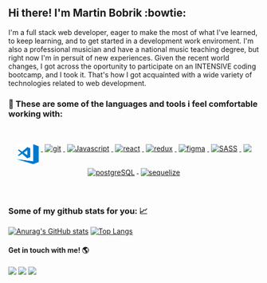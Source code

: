 ## Hi there! I'm Martin Bobrik :bowtie:

I'm a full stack web developer, eager to make the most of what I've learned, to keep learning, and to get started in a development work enviroment.
I'm also a professional musician and have a national music teaching degree, but right now I'm in persuit of new experiences. Given the recent world changes, I got across the oportunity to participate on an INTENSIVE coding bootcamp, and I took it. That's how I got acquainted with a wide variety of technologies related to web development.


### 🧰 These are some of the languages and tools i feel comfortable working with: 

</br>

<p align="center">
 <a href='https://code.visualstudio.com/'>
  <img src="https://raw.githubusercontent.com/github/explore/80688e429a7d4ef2fca1e82350fe8e3517d3494d/topics/visual-studio-code/visual-studio-code.png" alt="VS Code" height="40" width='45' style="vertical-align:top; margin:4px">
 </a>  
 
 <a href='https://git-scm.com'/>
  <img src="https://git-scm.com/images/logos/downloads/Git-Icon-Black.png" alt="git" height="40" width='48' style="vertical-align:top; margin:4px">
 </a>  
  
 <a href='https://www.javascript.com/'/>
  <img src="https://upload.wikimedia.org/wikipedia/commons/thumb/6/6a/JavaScript-logo.png/600px-JavaScript-logo.png"  alt="Javascript" height="40" width='48' style="vertical-align:top; margin:4px">
 </a>
 
 <a href='https://reactjs.org'/>
  <img src="https://rosolutions.com.mx/blog/wp-content/uploads/2019/06/1-y6C4nSvy2Woe0m7bWEn4BA.png" alt="react" height="40" style="vertical-    align:top; margin:4px">
 </a>
 
 <a href='https://redux.js.org'/>
 <img src="https://www.cloudsavvyit.com/p/uploads/2021/02/99128fa6.jpg?width=1198&trim=1,1&bg-color=000&pad=1,1" alt="redux" height="40"  style="vertical-align:top; margin:4px"> 
 </a>
 
 
 <a href='https://www.figma.com'/>
  <img src="https://e7.pngegg.com/pngimages/431/965/png-clipart-figma-designer-computer-icons-material-design-design-rectangle-poster.png"  alt="figma" height="40" width="45"style="vertical-align:top; margin:4px">
 </a>
 
 
 <a href='https://sass-lang.com/'/>
   <img src="https://sass-lang.com/assets/img/styleguide/seal-color-aef0354c.png" alt="SASS" height="40" style="vertical-align:top; margin:4px">
 </a>
 
 <a href='https://nodejs.org/en'/>
  <img src="https://wallpapercave.com/wp/wp6606918.jpg" height="40" style="vertical-align:top; margin:4px"> 
 </a>
 
  <a href='https://www.postgresql.org'/>
   <img src="https://miro.medium.com/max/2000/1*3zADeX-f3kiPritXGxEFgw.png" alt="postgreSQL" height="40" style="vertical-align:top; margin:4px"> 
  </a>
 
 <a href='https://sequelize.org/'/>
 <img src="https://encrypted-tbn0.gstatic.com/images?q=tbn:ANd9GcRYg_FBiB0q-O0Z2WpI18qUXsfBjRamOD1HLevbBlEurTsrLKVfeAXGM1wKFZU2IdpkHHU&usqp=CAU"  alt="sequelize" height="40" width='45' style="vertical-align:top; margin:4px"> 
   </a>
 
</p>

</br>

### Some of my github stats for you: :chart_with_upwards_trend:

<span>[![Anurag's GitHub stats](https://github-readme-stats.vercel.app/api?username=martinbobrik)](https://github.com/anuraghazra/github-readme-stats)
</span>
<span>[![Top Langs](https://github-readme-stats.vercel.app/api/top-langs/?username=martinbobrik)](https://github.com/anuraghazra/github-readme-stats)
</span>
    
 #### Get in touch with me! 🌎
 
 <p align="left"> 
 <a href="https://www.linkedin.com/in/martinbobrikfullstack/"><img src="https://cdn.icon-icons.com/icons2/642/PNG/512/linkedin_icon-icons.com_59208.png" width="35"/ margin="3"></a> 
 <a href="https://wa.link/1geeq3"><img src="https://i.pinimg.com/736x/92/44/d2/9244d2a6de6c585813fa2ca2214f8f3a.jpg" width="35"/></a> 
 <a href="martinbobrik@gmail.com"><img src="https://cdn2.iconfinder.com/data/icons/clean-and-simple/153/Mail-512.png" width="35"/></a> 
</p>
